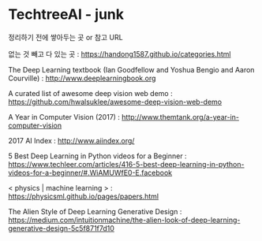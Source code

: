 # TechtreeAI - junk

정리하기 전에 쌓아두는 곳 or 참고 URL

없는 것 빼고 다 있는 곳 : https://handong1587.github.io/categories.html

The Deep Learning textbook (Ian Goodfellow and Yoshua Bengio and Aaron Courville) : http://www.deeplearningbook.org

A curated list of awesome deep vision web demo : https://github.com/hwalsuklee/awesome-deep-vision-web-demo

A Year in Computer Vision (2017) : http://www.themtank.org/a-year-in-computer-vision

2017 AI Index : http://www.aiindex.org/

5 Best Deep Learning in Python videos for a Beginner : https://www.techleer.com/articles/416-5-best-deep-learning-in-python-videos-for-a-beginner/#.WiAMUWfE0-E.facebook

< physics | machine learning > : https://physicsml.github.io/pages/papers.html

The Alien Style of Deep Learning Generative Design : https://medium.com/intuitionmachine/the-alien-look-of-deep-learning-generative-design-5c5f871f7d10

